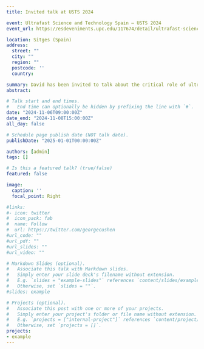 ```yaml
---
title: Invited talk at USTS 2024

event: Ultrafast Science and Technology Spain – USTS 2024
event_url: https://esdeveniments.upc.edu/117674/detail/ultrafast-science-and-technology-spain-usts-2024-6-8-november-2024.html

location: Sitges (Spain)
address:
  street: ""
  city: ""
  region: ""
  postcode: ''
  country:

summary: David has been invited to talk about the critical role of ultrafast shock waves in mid-infrared pulse self-compression in hollow-core fibres 
abstract:

# Talk start and end times.
#   End time can optionally be hidden by prefixing the line with `#`.
date: "2024-11-06T09:00:00Z"
date_end: "2024-11-08T15:00:00Z"
all_day: false

# Schedule page publish date (NOT talk date).
publishDate: "2025-01-01T00:00:00Z"

authors: [admin]
tags: []

# Is this a featured talk? (true/false)
featured: false

image:
  caption: ''
  focal_point: Right

#links:
#- icon: twitter
#  icon_pack: fab
#  name: Follow
#  url: https://twitter.com/georgecushen
#url_code: ""
#url_pdf: ""
#url_slides: ""
#url_video: ""

# Markdown Slides (optional).
#   Associate this talk with Markdown slides.
#   Simply enter your slide deck's filename without extension.
#   E.g. `slides = "example-slides"` references `content/slides/example-slides.md`.
#   Otherwise, set `slides = ""`.
#slides: example

# Projects (optional).
#   Associate this post with one or more of your projects.
#   Simply enter your project's folder or file name without extension.
#   E.g. `projects = ["internal-project"]` references `content/project/deep-learning/index.md`.
#   Otherwise, set `projects = []`.
projects:
- example
---
```



